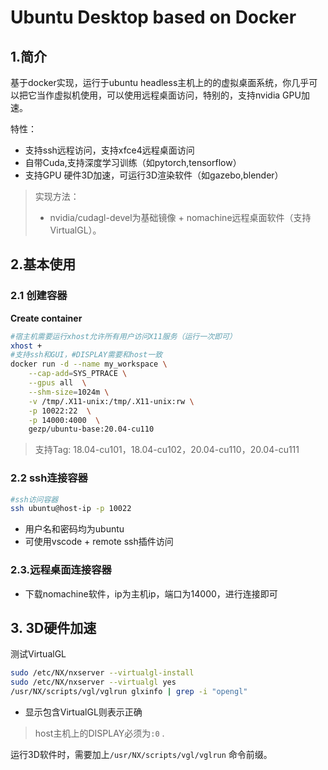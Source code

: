 # Ubuntu Desktop based on Docker
## 1.简介
基于docker实现，运行于ubuntu headless主机上的的虚拟桌面系统，你几乎可以把它当作虚拟机使用，可以使用远程桌面访问，特别的，支持nvidia GPU加速。

特性：

* 支持ssh远程访问，支持xfce4远程桌面访问
* 自带Cuda,支持深度学习训练（如pytorch,tensorflow）
* 支持GPU 硬件3D加速，可运行3D渲染软件（如gazebo,blender）

> 实现方法：
>
> * nvidia/cudagl-devel为基础镜像 +  nomachine远程桌面软件（支持VirtualGL）。

## 2.基本使用

### 2.1 创建容器

**Create container**

```bash
#宿主机需要运行xhost允许所有用户访问X11服务（运行一次即可）
xhost +
#支持ssh和GUI，#DISPLAY需要和host一致
docker run -d --name my_workspace \
    --cap-add=SYS_PTRACE \
    --gpus all  \
    --shm-size=1024m \
    -v /tmp/.X11-unix:/tmp/.X11-unix:rw \
    -p 10022:22  \
    -p 14000:4000  \
    gezp/ubuntu-base:20.04-cu110
```

> 支持Tag:  18.04-cu101，18.04-cu102，20.04-cu110，20.04-cu111

### 2.2 ssh连接容器

```bash
#ssh访问容器
ssh ubuntu@host-ip -p 10022
```

* 用户名和密码均为ubuntu
* 可使用vscode + remote ssh插件访问

### 2.3.远程桌面连接容器

* 下载nomachine软件，ip为主机ip，端口为14000，进行连接即可

## 3. 3D硬件加速

测试VirtualGL

```bash
sudo /etc/NX/nxserver --virtualgl-install
sudo /etc/NX/nxserver --virtualgl yes
/usr/NX/scripts/vgl/vglrun glxinfo | grep -i "opengl"
```

* 显示包含VirtualGL则表示正确

> host主机上的DISPLAY必须为`:0` .

运行3D软件时，需要加上`/usr/NX/scripts/vgl/vglrun` 命令前缀。

